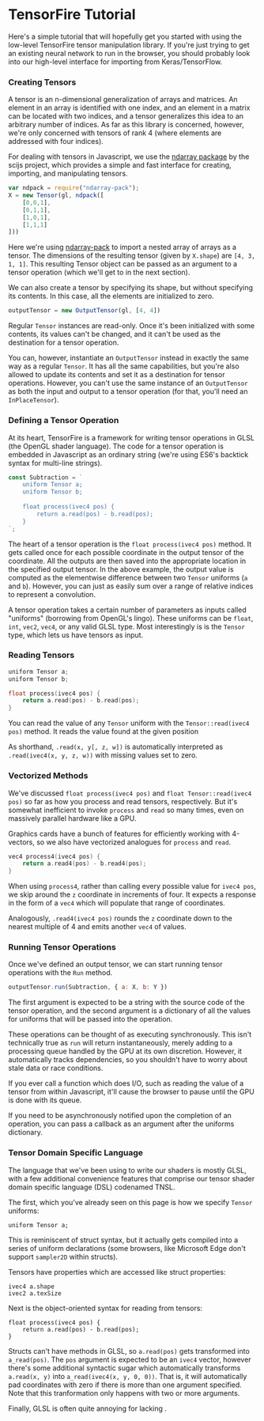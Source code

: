 # TensorFire Tutorial

Here's a simple tutorial that will hopefully get you started with using the low-level TensorFire tensor manipulation library. If you're just trying to get an existing neural network to run in the browser, you should probably look into our high-level interface for importing from Keras/TensorFlow. 


### Creating Tensors

A tensor is an n-dimensional generalization of arrays and matrices. An element in an array is identified with one index, and an element in a matrix can be located with two indices, and a tensor generalizes this idea to an arbitrary number of indices. As far as this library is concerned, however, we're only concerned with tensors of rank 4 (where elements are addressed with four indices). 

For dealing with tensors in Javascript, we use the [ndarray package](https://github.com/scijs/ndarray) by the scijs project, which provides a simple and fast interface for creating, importing, and manipulating tensors. 

```js
var ndpack = require("ndarray-pack");
X = new Tensor(gl, ndpack([
    [0,0,1],
    [0,1,1],
    [1,0,1],
    [1,1,1]
]))
```

Here we're using [ndarray-pack](https://github.com/scijs/ndarray-pack) to import a nested array of arrays as a tensor. The dimensions of the resulting tensor (given by `X.shape`) are `[4, 3, 1, 1]`. This resulting Tensor object can be passed as an argument to a tensor operation (which we'll get to in the next section). 

We can also create a tensor by specifying its shape, but without specifying its contents. In this case, all the elements are initialized to zero.

```js
outputTensor = new OutputTensor(gl, [4, 4])
```

Regular `Tensor` instances are read-only. Once it's been initialized with some contents, its values can't be changed, and it can't be used as the destination for a tensor operation. 

You can, however, instantiate an `OutputTensor` instead in exactly the same way as a regular `Tensor`. It has all the same capabilities, but you're also allowed to update its contents and set it as a destination for tensor operations. However, you can't use the same instance of an `OutputTensor` as both the input and output to a tensor operation (for that, you'll need an `InPlaceTensor`).

### Defining a Tensor Operation

At its heart, TensorFire is a framework for writing tensor operations in GLSL (the OpenGL shader language). The code for a tensor operation is embedded in Javascript as an ordinary string (we're using ES6's backtick syntax for multi-line strings). 

```js
const Subtraction = `
    uniform Tensor a;
    uniform Tensor b;
    
    float process(ivec4 pos) {
        return a.read(pos) - b.read(pos);
    }
`;
```

The heart of a tensor operation is the `float process(ivec4 pos)` method. It gets called once for each possible coordinate in the output tensor of the coordinate. All the outputs are then saved into the appropriate location in the specified output tensor. In the above example, the output value is computed as the elementwise difference between two `Tensor` uniforms (`a` and `b`). However, you can just as easily sum over a range of relative indices to represent a convolution. 

A tensor operation takes a certain number of parameters as inputs called "uniforms" (borrowing from OpenGL's lingo). These uniforms can be `float`, `int`, `vec2`, `vec4`, or any valid GLSL type. Most interestingly is is the `Tensor` type, which lets us have tensors as input.

### Reading Tensors
```c
uniform Tensor a;
uniform Tensor b;

float process(ivec4 pos) {
    return a.read(pos) - b.read(pos);
}
```
You can read the value of any `Tensor` uniform with the `Tensor::read(ivec4 pos)` method. It reads the value found at the given position

As shorthand, `.read(x, y[, z, w])` is automatically interpreted as `.read(ivec4(x, y, z, w))` with missing values set to zero. 

### Vectorized Methods

We've discussed `float process(ivec4 pos)` and `float Tensor::read(ivec4 pos)` so far as how you process and read tensors, respectively. But it's somewhat inefficient to invoke `process` and `read` so many times, even on massively parallel hardware like a GPU. 

Graphics cards have a bunch of features for efficiently working with 4-vectors, so we also have vectorized analogues for `process` and `read`. 

```c
vec4 process4(ivec4 pos) {
    return a.read4(pos) - b.read4(pos);
}
```

When using `process4`, rather than calling every possible value for `ivec4 pos`, we skip around the `z` coordinate in increments of four. It expects a response in the form of a `vec4` which will populate that range of coordinates. 

Analogously, `.read4(ivec4 pos)` rounds the `z` coordinate down to the nearest multiple of 4 and emits another `vec4` of values. 

### Running Tensor Operations

Once we've defined an output tensor, we can start running tensor operations with the `Run` method. 

```js
outputTensor.run(Subtraction, { a: X, b: Y })
```

The first argument is expected to be a string with the source code of the tensor operation, and the second argument is a dictionary of all the values for uniforms that will be passed into the operation. 

These operations can be thought of as executing synchronously. This isn't technically true as `run` will return instantaneously, merely adding to a processing queue handled by the GPU at its own discretion. However, it automatically tracks dependencies, so you shouldn't have to worry about stale data or race conditions. 

If you ever call a function which does I/O, such as reading the value of a tensor from within Javascript, it'll cause the browser to pause until the GPU is done with its queue. 

If you need to be asynchronously notified upon the completion of an operation, you can pass a callback as an argument after the uniforms dictionary.


### Tensor Domain Specific Language

The language that we've been using to write our shaders is mostly GLSL, with a few additional convenience features that comprise our tensor shader domain specific language (DSL) codenamed TNSL. 

The first, which you've already seen on this page is how we specify `Tensor` uniforms:

	uniform Tensor a;

This is reminiscent of struct syntax, but it actually gets compiled into a series of uniform declarations (some browsers, like Microsoft Edge don't support `sampler2D` within structs). 

Tensors have properties which are accessed like struct properties:

	ivec4 a.shape
	ivec2 a.texSize

Next is the object-oriented syntax for reading from tensors:

	float process(ivec4 pos) {
        return a.read(pos) - b.read(pos);
    }

Structs can't have methods in GLSL, so `a.read(pos)` gets transformed into `a_read(pos)`. The `pos` argument is expected to be an `ivec4` vector, however there's some additional syntactic sugar which automatically transforms `a.read(x, y)` into `a_read(ivec4(x, y, 0, 0))`. That is, it will automatically pad coordinates with zero if there is more than one argument specified. Note that this tranformation only happens with two or more arguments.

Finally, GLSL is often quite annoying for lacking . 





